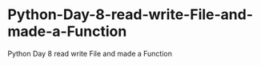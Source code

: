# Python-Day-8-read-write-File-and-made-a-Function
Python Day 8 read write File and made a Function
